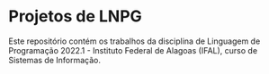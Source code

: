 # Projetos de LNPG
Este repositório contém os trabalhos da disciplina de Linguagem de Programação 2022.1 - Instituto Federal de Alagoas (IFAL), curso de Sistemas de Informação.
